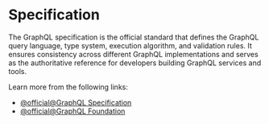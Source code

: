 # Specification

The GraphQL specification is the official standard that defines the GraphQL query language, type system, execution algorithm, and validation rules. It ensures consistency across different GraphQL implementations and serves as the authoritative reference for developers building GraphQL services and tools.

Learn more from the following links:

- [@official@GraphQL Specification](https://spec.graphql.org/)
- [@official@GraphQL Foundation](https://foundation.graphql.org/)